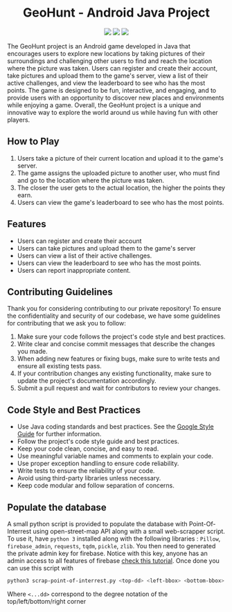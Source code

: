 <h1 align="center"> GeoHunt - Android Java Project</h1>

<div align="center">
    <a href="https://cirrus-ci.com/github/SDP-GeoHunt/geo-hunt"><img src="https://api.cirrus-ci.com/github/SDP-GeoHunt/geo-hunt.svg" /></a>
    <a href="https://codeclimate.com/github/SDP-GeoHunt/geo-hunt/maintainability"><img src="https://api.codeclimate.com/v1/badges/76d4967c5d3d48e7022f/maintainability"/></a>
    <a href="https://codeclimate.com/github/SDP-GeoHunt/geo-hunt/test_coverage"><img src="https://api.codeclimate.com/v1/badges/76d4967c5d3d48e7022f/test_coverage" /></a>
</div>

The GeoHunt project is an Android game developed in Java that encourages users to explore new locations
by taking pictures of their surroundings and challenging other users to find and reach the location
where the picture was taken. Users can register and create their account, take pictures and upload them
to the game's server, view a list of their active challenges, and view the leaderboard to see who has the
most points. The game is designed to be fun, interactive, and engaging, and to provide users with an opportunity
to discover new places and environments while enjoying a game. Overall, the GeoHunt project is a unique and
innovative way to explore the world around us while having fun with other players.


## How to Play

1. Users take a picture of their current location and upload it to the game's server.
2. The game assigns the uploaded picture to another user, who must find and go to the location where the picture was taken.
3. The closer the user gets to the actual location, the higher the points they earn.
4. Users can view the game's leaderboard to see who has the most points.

## Features

* Users can register and create their account
* Users can take pictures and upload them to the game's server
* Users can view a list of their active challenges.
* Users can view the leaderboard to see who has the most points.
* Users can report inappropriate content.

## Contributing Guidelines

Thank you for considering contributing to our private repository! To ensure the confidentiality
and security of our codebase, we have some guidelines for contributing that we ask you to follow:

1. Make sure your code follows the project's code style and best practices.
2. Write clear and concise commit messages that describe the changes you made.
3. When adding new features or fixing bugs, make sure to write tests and ensure all existing tests pass.
4. If your contribution changes any existing functionality, make sure to update the project's documentation accordingly.
5. Submit a pull request and wait for contributors to review your changes.

## Code Style and Best Practices

* Use Java coding standards and best practices. See the [Google Style Guide](https://google.github.io/styleguide/javaguide.html) for further information.
* Follow the project's code style guide and best practices.
* Keep your code clean, concise, and easy to read.
* Use meaningful variable names and comments to explain your code.
* Use proper exception handling to ensure code reliability.
* Write tests to ensure the reliability of your code.
* Avoid using third-party libraries unless necessary.
* Keep code modular and follow separation of concerns.

## Populate the database
A small python script is provided to populate the database with Point-Of-Interrest using open-street-map API along with a small web-scrapper script. To use it, have `python 3` installed along with the following libraries : `Pillow`, `firebase_admin`, `requests`, `tqdm`, `pickle`, `zlib`. You then need to generated the private admin key for firebase. Notice with this key, anyone has an admin access to all features of firebase [check this tutorial](https://firebase.google.com/docs/admin/setup). Once done you can use this script with
```bash
python3 scrap-point-of-interrest.py <top-dd> <left-bbox> <bottom-bbox> <right-bbox> <path-to-auth-file>
```
Where `<...dd>` correspond to the degree notation of the top/left/bottom/right corner



